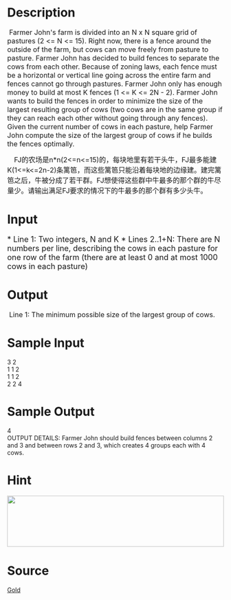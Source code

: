
# Description

<div class="content"><p><span style="font-size: medium"> Farmer John&#39;s farm is divided into an N x N square grid of pastures (2 &lt;= N &lt;= 15). Right now, there is a fence around the outside of the farm, but cows can move freely from pasture to pasture. Farmer John has decided to build fences to separate the cows from each other. Because of zoning laws, each fence must be a horizontal or vertical line going across the entire farm and fences cannot go through pastures. Farmer John only has enough money to build at most K fences (1 &lt;= K &lt;= 2N - 2). Farmer John wants to build the fences in order to minimize the size of the largest resulting group of cows (two cows are in the same group if they can reach each other without going through any fences). Given the current number of cows in each pasture, help Farmer John compute the size of the largest group of cows if he builds the fences optimally. </span></p>
<p></p>
<div style="text-indent: 12pt"><span style="font-size: 12pt">FJ</span><span style="font-size: 12pt">的农场是</span><span style="font-size: 12pt">n*n(2&lt;=n&lt;=15)</span><span style="font-size: 12pt">的，每块地里有若干头牛，</span><span style="font-size: 12pt">FJ</span><span style="font-size: 12pt">最多能建</span><span style="font-size: 12pt">K(1&lt;=k&lt;=2n-2)</span><span style="font-size: 12pt">条篱笆，而这些篱笆只能沿着每块地的边缘建。建完篱笆之后，牛被分成了若干群。</span><span style="font-size: 12pt">FJ</span><span style="font-size: 12pt">想使得这些群中牛最多的那个群的牛尽量少。请输出满足</span><span style="font-size: 12pt">FJ</span><span style="font-size: 12pt">要求的情况下的牛最多的那个群有多少头牛。</span></div></div>

# Input

<div class="content"><p><font size="4">* Line 1: Two integers, N and K * Lines 2..1+N: There are N numbers per line, describing the cows in each pasture for one row of the farm (there are at least 0 and at most 1000 cows in each pasture) </font></p></div>

# Output

<div class="content"><p><span style="font-size: medium"> Line 1: The minimum possible size of the largest group of cows. </span></p></div>

# Sample Input

<div class="content"><span class="sampledata">3 2<br/>
1 1 2<br/>
1 1 2<br/>
2 2 4<br/>
</span></div>

# Sample Output

<div class="content"><span class="sampledata">4 <br/>
OUTPUT DETAILS: Farmer John should build fences between columns 2 and 3 and between rows 2 and 3, which creates 4 groups each with 4 cows. </span></div>

# Hint

<div class="content"><p></p><p><img height="119" width="504" alt="" src="/source/bzoj/3061/img/aHR0cHM6Ly9seWRzeS5jb20vSnVkZ2VPbmxpbmUvdXBsb2FkLzIwMTMwMi8xMS5qcGc=.jpg"/></p><p></p></div>

# Source

<div class="content"><p><a href="problemset.php?search=Gold">Gold</a></p></div>

